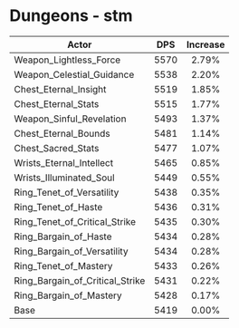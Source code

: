 # Dungeons - stm
| Actor | DPS | Increase |
|---|:---:|:---:|
|Weapon_Lightless_Force|5570|2.79%|
|Weapon_Celestial_Guidance|5538|2.20%|
|Chest_Eternal_Insight|5519|1.85%|
|Chest_Eternal_Stats|5515|1.77%|
|Weapon_Sinful_Revelation|5493|1.37%|
|Chest_Eternal_Bounds|5481|1.14%|
|Chest_Sacred_Stats|5477|1.07%|
|Wrists_Eternal_Intellect|5465|0.85%|
|Wrists_Illuminated_Soul|5449|0.55%|
|Ring_Tenet_of_Versatility|5438|0.35%|
|Ring_Tenet_of_Haste|5436|0.31%|
|Ring_Tenet_of_Critical_Strike|5435|0.30%|
|Ring_Bargain_of_Haste|5434|0.28%|
|Ring_Bargain_of_Versatility|5434|0.28%|
|Ring_Tenet_of_Mastery|5433|0.26%|
|Ring_Bargain_of_Critical_Strike|5431|0.22%|
|Ring_Bargain_of_Mastery|5428|0.17%|
|Base|5419|0.00%|
